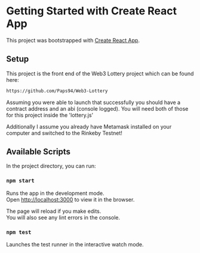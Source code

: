 # Getting Started with Create React App

This project was bootstrapped with [Create React App](https://github.com/facebook/create-react-app).

## Setup

This project is the front end of the Web3 Lottery project which can be found here:

```sh
https://github.com/Paps94/Web3-Lottery
```

Assuming you were able to launch that successfully you should have a contract address and an abi (console logged).
You will need both of those for this project inside the 'lottery.js'

Additionally I assume you already have Metamask installed on your computer and switched to the Rinkeby Testnet!

## Available Scripts

In the project directory, you can run:

### `npm start`

Runs the app in the development mode.\
Open [http://localhost:3000](http://localhost:3000) to view it in the browser.

The page will reload if you make edits.\
You will also see any lint errors in the console.

### `npm test`

Launches the test runner in the interactive watch mode.
